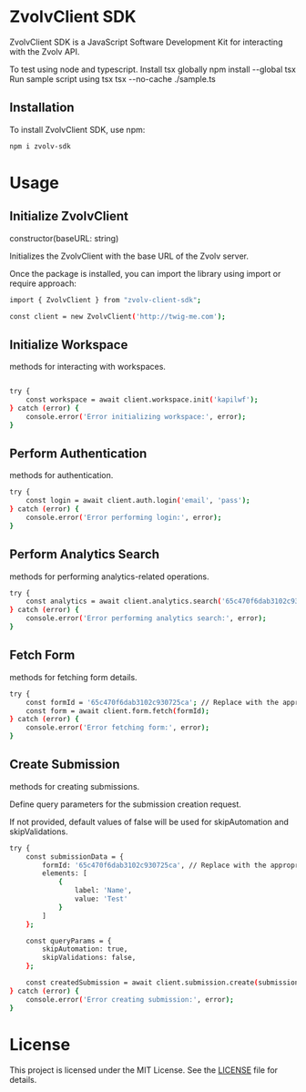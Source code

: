 <!-- # js-zvolv-sdk
Javascript Software Development Kit for Zvolv APIs


To test using node and typescript.
Install tsx globally
npm install --global tsx   

Run sample script using tsx
tsx --no-cache ./sample.ts  -->

# ZvolvClient SDK


ZvolvClient SDK is a JavaScript Software Development Kit for interacting with the Zvolv API.


To test using node and typescript. Install tsx globally npm install --global tsx Run sample script using tsx tsx --no-cache ./sample.ts 


## Installation

To install ZvolvClient SDK, use npm:

```bash
npm i zvolv-sdk

```
# Usage
## Initialize ZvolvClient

constructor(baseURL: string)

Initializes the ZvolvClient with the base URL of the Zvolv server.

Once the package is installed, you can import the library using import or require approach:

```bash
import { ZvolvClient } from "zvolv-client-sdk";

const client = new ZvolvClient('http://twig-me.com');

```

## Initialize Workspace

methods for interacting with workspaces.

```bash

try {
    const workspace = await client.workspace.init('kapilwf');
} catch (error) {
    console.error('Error initializing workspace:', error);
}

```
## Perform Authentication

methods for authentication.

```bash
try {
    const login = await client.auth.login('email', 'pass');
} catch (error) {
    console.error('Error performing login:', error);
}
```
## Perform Analytics Search
methods for performing analytics-related operations.

```bash
try {
    const analytics = await client.analytics.search('65c470f6dab3102c930725ca', { query: { match_all: {} }, from: 0, size: 20, track_total_hits: true });
} catch (error) {
    console.error('Error performing analytics search:', error);
}

```
## Fetch Form

methods for fetching form details.

```bash
try {
    const formId = '65c470f6dab3102c930725ca'; // Replace with the appropriate form ID
    const form = await client.form.fetch(formId);
} catch (error) {
    console.error('Error fetching form:', error);
}
```
## Create Submission

methods for creating submissions.

Define query parameters for the submission creation request.

If not provided, default values of false will be used for skipAutomation and skipValidations.

```bash
try {
    const submissionData = {
        formId: '65c470f6dab3102c930725ca', // Replace with the appropriate formId
        elements: [
            {
                label: 'Name',
                value: 'Test'
            }
        ]
    };

    const queryParams = {
        skipAutomation: true,
        skipValidations: false,
    };

    const createdSubmission = await client.submission.create(submissionData, queryParams);
} catch (error) {
    console.error('Error creating submission:', error);
}
```

# License

This project is licensed under the MIT License. See the [LICENSE](https://github.com/zvolvapi/js-zvolv-sdk/blob/main/LICENSE) file for details.
